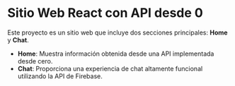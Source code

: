 # Sitio Web React con API desde 0

Este proyecto es un sitio web que incluye dos secciones principales: **Home** y **Chat**.

- **Home**: Muestra información obtenida desde una API implementada desde cero.
- **Chat**: Proporciona una experiencia de chat altamente funcional utilizando la API de Firebase.
